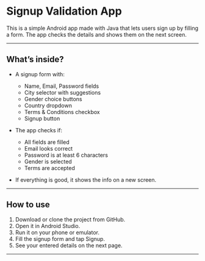 # Signup Validation App

This is a simple Android app made with Java that lets users sign up by filling a form. The app checks the details and shows them on the next screen.

---

## What’s inside?

- A signup form with:
  - Name, Email, Password fields
  - City selector with suggestions
  - Gender choice buttons
  - Country dropdown
  - Terms & Conditions checkbox
  - Signup button

- The app checks if:
  - All fields are filled
  - Email looks correct
  - Password is at least 6 characters
  - Gender is selected
  - Terms are accepted

- If everything is good, it shows the info on a new screen.

---

## How to use

1. Download or clone the project from GitHub.
2. Open it in Android Studio.
3. Run it on your phone or emulator.
4. Fill the signup form and tap Signup.
5. See your entered details on the next page.

---

